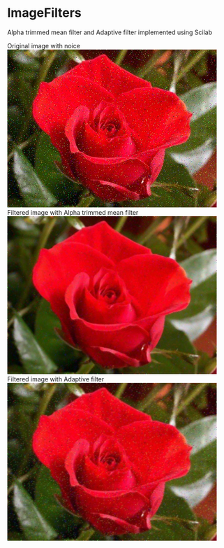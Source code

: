 # ImageFilters
Alpha trimmed mean filter and Adaptive filter implemented using Scilab


Original image with noice
![image 1](https://github.com/Archfx/ImageFilters/blob/master/image.jpg)
Filtered image with Alpha trimmed mean filter
![image 2](https://github.com/Archfx/ImageFilters/blob/master/AlphaTrimmedMeanFilter.jpg)
Filtered image with Adaptive filter
![image 3](https://github.com/Archfx/ImageFilters/blob/master/AdaptiveFilter.jpg)
